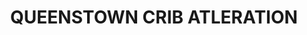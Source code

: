 ---
title: QUEENSTOWN CRIB ATLERATION
description: >
  Alteration and addition to 1930's (est) crib in Queenstown (Concept cred SGA Architects)
year: 2023
position: 106
images:
  - src: /assets/uploads/A-2310-1.jpg
  - src: /assets/uploads/A-2310-2.jpeg
  - src: /assets/uploads/A-2310-3.jpeg
tags: alterations
---